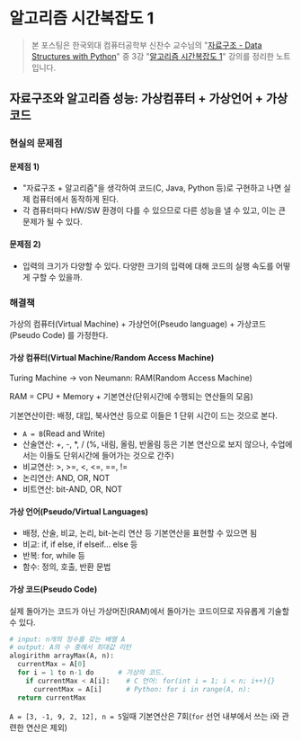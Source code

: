 # 알고리즘 시간복잡도 1

> 본 포스팅은 한국외대 컴퓨터공학부 신찬수 교수님의 "[자료구조 - Data Structures with Python](https://www.youtube.com/playlist?list=PLsMufJgu5933ZkBCHS7bQTx0bncjwi4PK)" 중 3강 "[알고리즘 시간복잡도 1](https://youtube.com/watch?v=M2mcJvmYpWY)" 강의를 정리한 노트입니다.

## 자료구조와 알고리즘 성능: 가상컴퓨터 + 가상언어 + 가상코드

### 현실의 문제점

#### 문제점 1)

- "자료구조 + 알고리즘"을 생각하여 코드(C, Java, Python 등)로 구현하고 나면 실제 컴퓨터에서 동작하게 된다.
- 각 켬퓨터마다 HW/SW 환경이 다를 수 있으므로 다른 성능을 낼 수 있고, 이는 큰 문제가 될 수 있다.

#### 문제점 2)

- 입력의 크기가 다양할 수 있다. 다양한 크기의 입력에 대해 코드의 실행 속도를 어떻게 구할 수 있을까.

### 해결책

가상의 컴퓨터(Virtual Machine) + 가상언어(Pseudo language) + 가상코드(Pseudo Code) 를 가정한다.

#### 가상 컴퓨터(Virtual Machine/Random Access Machine)

Turing  Machine -> von Neumann: RAM(Random Access Machine)

RAM = CPU + Memory + 기본연산(단위시간에 수행되는 연산들의 모음)

기본연산이란: 배정, 대입, 북사연산 등으로 이들은 1 단위 시간이 드는 것으로 본다.

- `A = B`(Read and Write)
- 산술연산: +, -, *, / (%, 내림, 올림, 반올림 등은 기본 연산으로 보지 않으나, 수업에서는 이들도 단위시간에 들어가는 것으로 간주)
- 비교연산: >, >=, <, <=, ==, !=
- 논리연산: AND, OR, NOT
- 비트연산: bit-AND, OR, NOT

#### 가상 언어(Pseudo/Virtual Languages)

- 배정, 산술, 비교, 논리, bit-논리 연산 등 기본연산을 표현할 수 있으면 됨
- 비교: if, if else, if elseif... else 등
- 반복: for, while 등
- 함수: 정의, 호출, 반환 문법

#### 가상 코드(Pseudo Code)

실제 돌아가는 코드가 아닌 가상머진(RAM)에서 돌아가는 코드이므로 자유롭게 기술할 수 있다.

```py
# input: n개의 정수를 갖는 배열 A
# output: A의 수 중에서 최대값 리턴
alogirithm arrayMax(A, n):
  currentMax = A[0]
  for i = 1 to n-1 do      # 가상의 코드.
    if currentMax < A[i]:    # C 언어: for(int i = 1; i < n; i++){}
      currentMax = A[i]      # Python: for i in range(A, n):
  return currentMax
```

`A = [3, -1, 9, 2, 12], n = 5`일때 기본연산은 7회(`for` 선언 내부에서 쓰는 i와 관련한 연산은 제외)
